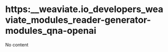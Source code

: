 # https:\_\_weaviate.io_developers_weaviate_modules_reader-generator-modules_qna-openai

No content
